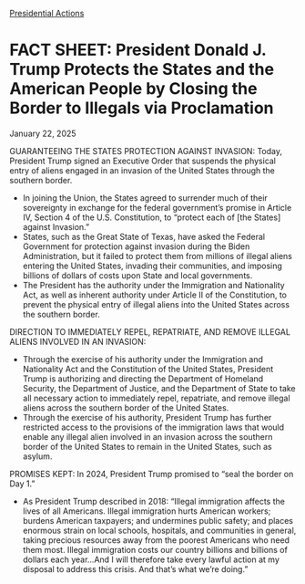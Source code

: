 
[Presidential Actions](https://www.whitehouse.gov/presidential-actions/) 

FACT SHEET: President Donald J. Trump Protects the States and the American People by Closing the Border to Illegals via Proclamation
====================================================================================================================================

January 22, 2025 



GUARANTEEING THE STATES PROTECTION AGAINST INVASION: Today, President Trump signed an Executive Order that suspends the physical entry of aliens engaged in an invasion of the United States through the southern border.

* In joining the Union, the States agreed to surrender much of their sovereignty in exchange for the federal government’s promise in Article IV, Section 4 of the U.S. Constitution, to “protect each of [the States] against Invasion.”
* States, such as the Great State of Texas, have asked the Federal Government for protection against invasion during the Biden Administration, but it failed to protect them from millions of illegal aliens entering the United States, invading their communities, and imposing billions of dollars of costs upon State and local governments.
* The President has the authority under the Immigration and Nationality Act, as well as inherent authority under Article II of the Constitution, to prevent the physical entry of illegal aliens into the United States across the southern border.

DIRECTION TO IMMEDIATELY REPEL, REPATRIATE, AND REMOVE ILLEGAL ALIENS INVOLVED IN AN INVASION:

* Through the exercise of his authority under the Immigration and Nationality Act and the Constitution of the United States, President Trump is authorizing and directing the Department of Homeland Security, the Department of Justice, and the Department of State to take all necessary action to immediately repel, repatriate, and remove illegal aliens across the southern border of the United States.
* Through the exercise of his authority, President Trump has further restricted access to the provisions of the immigration laws that would enable any illegal alien involved in an invasion across the southern border of the United States to remain in the United States, such as asylum.

PROMISES KEPT: In 2024, President Trump promised to “seal the border on Day 1.”

* As President Trump described in 2018: “Illegal immigration affects the lives of all Americans. Illegal immigration hurts American workers; burdens American taxpayers; and undermines public safety; and places enormous strain on local schools, hospitals, and communities in general, taking precious resources away from the poorest Americans who need them most. Illegal immigration costs our country billions and billions of dollars each year…And I will therefore take every lawful action at my disposal to address this crisis. And that’s what we’re doing.”



